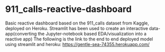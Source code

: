 # 911_calls-reactive-dashboard
Basic reactive dashboard based on the 911_calls dataset from Kaggle, deployed on Heroku.
Streamlit has been used to create an interactive data-app(converting the Jupyter-notebook based EDA/visualization into a reactive app)
The following is the link to the end to end deployed model using streamlit and heroku:
https://gentle-sea-74355.herokuapp.com/
